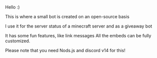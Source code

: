Hello :) 

This is where a small bot is created on an open-source basis

I use it for the server status of a minecraft server and as a giveaway bot 

It has some fun features, like link messages
All the embeds can be fully customized.


Please note that you need Nods.js and discord v14 for this!
